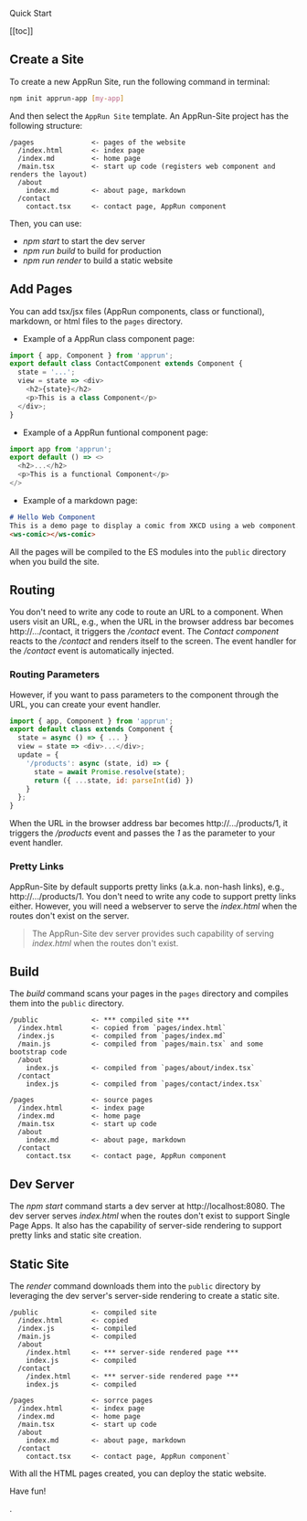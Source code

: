 Quick Start

[[toc]]

## Create a Site

To create a new AppRun Site, run the following command in terminal:

```sh
npm init apprun-app [my-app]
```

And then select the `AppRun Site` template. An AppRun-Site project has the following structure:

```
/pages              <- pages of the website
  /index.html       <- index page
  /index.md         <- home page
  /main.tsx         <- start up code (registers web component and renders the layout)
  /about
    index.md        <- about page, markdown
  /contact
    contact.tsx     <- contact page, AppRun component
```

Then, you can use:

* _npm start_ to start the dev server
* _npm run build_ to build for production
* _npm run render_ to build a static website

## Add Pages

You can add tsx/jsx files (AppRun components, class or functional), markdown, or html files to the `pages` directory.

* Example of a AppRun class component page:
```javascript
import { app, Component } from 'apprun';
export default class ContactComponent extends Component {
  state = '...';
  view = state => <div>
    <h2>{state}</h2>
    <p>This is a class Component</p>
  </div>;
}
```

* Example of a AppRun funtional component page:
```javascript
import app from 'apprun';
export default () => <>
  <h2>...</h2>
  <p>This is a functional Component</p>
</>
```

* Example of a markdown page:
```markdown
# Hello Web Component
This is a demo page to display a comic from XKCD using a web component.
<ws-comic></ws-comic>
```

All the pages will be compiled to the ES modules into the `public` directory when you build the site.

## Routing

You don't need to write any code to route an URL to a component. When users visit an URL, e.g., when the URL in the browser address bar becomes http://.../contact, it triggers the _/contact_ event. The _Contact component_ reacts to the _/contact_ and renders itself to the screen. The event handler for the _/contact_ event is automatically injected.

### Routing Parameters

However, if you want to pass parameters to the component through the URL, you can create your event handler.

```javascript
import { app, Component } from 'apprun';
export default class extends Component {
  state = async () => { ... }
  view = state => <div>...</div>;
  update = {
    '/products': async (state, id) => {
      state = await Promise.resolve(state);
      return ({ ...state, id: parseInt(id) })
    }
  };
}
```
When the URL in the browser address bar becomes http://.../products/1, it triggers the _/products_ event and passes the _1_ as the parameter to your event handler.

### Pretty Links

AppRun-Site by default supports pretty links (a.k.a. non-hash links), e.g., http://.../products/1. You don't need to write any code to support pretty links either. However, you will need a webserver to serve the _index.html_ when the routes don't exist on the server.

> The AppRun-Site dev server provides such capability of serving _index.html_ when the routes don't exist.

## Build

The _build_ command scans your pages in the `pages` directory and compiles them into the `public` directory.

```
/public             <- *** compiled site ***
  /index.html       <- copied from `pages/index.html`
  /index.js         <- compiled from `pages/index.md`
  /main.js          <- compiled from `pages/main.tsx` and some bootstrap code
  /about
    index.js        <- compiled from `pages/about/index.tsx`
  /contact
    index.js        <- compiled from `pages/contact/index.tsx`

/pages              <- source pages
  /index.html       <- index page
  /index.md         <- home page
  /main.tsx         <- start up code
  /about
    index.md        <- about page, markdown
  /contact
    contact.tsx     <- contact page, AppRun component
```

## Dev Server

The _npm start_ command starts a dev server at http://localhost:8080. The dev server serves _index.html_ when the routes don't exist to support Single Page Apps. It also has the capability of server-side rendering to support pretty links and static site creation.


## Static Site

The _render_ command downloads them into the `public` directory by leveraging the dev server's server-side rendering to create a static site.

```
/public             <- compiled site
  /index.html       <- copied
  /index.js         <- compiled
  /main.js          <- compiled
  /about
    /index.html     <- *** server-side rendered page ***
    index.js        <- compiled
  /contact
    /index.html     <- *** server-side rendered page ***
    index.js        <- compiled

/pages              <- sorrce pages
  /index.html       <- index page
  /index.md         <- home page
  /main.tsx         <- start up code
  /about
    index.md        <- about page, markdown
  /contact
    contact.tsx     <- contact page, AppRun component`
```

With all the HTML pages created, you can deploy the static website.


Have fun!

.
